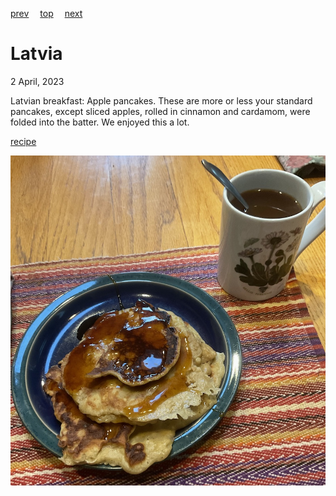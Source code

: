[prev](laos.md)&emsp;
[top](../index.md)&emsp;
[next](lebanon.md)
# Latvia
<meta property="og:image" content="images/latvia.png"/>
2 April, 2023

Latvian breakfast: Apple pancakes. These are more or less your standard pancakes, except sliced apples, rolled in cinnamon and cardamom, were folded into the batter. We enjoyed this a lot.

[recipe](http://globaltableadventure.com/recipe/latvias-apple-pancakes/)

![breakfast](images/latvia.jpeg)
